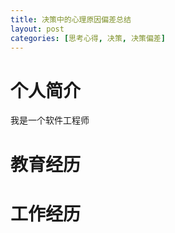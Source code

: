 ```yaml
---
title: 决策中的心理原因偏差总结
layout: post
categories: [思考心得, 决策, 决策偏差]
---
```


# 个人简介
我是一个软件工程师
# 教育经历
# 工作经历
